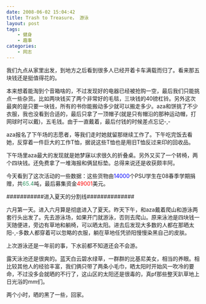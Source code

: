 ```yaml
---
date: 2008-06-02 15:04:42
title: Trash to Treasure， 游泳
layout: post
tags:
    - 健身
    - 趣事
categories:
    - 网志
---
```

我们九点从家里出发，到地方之后看到很多人已经开着卡车满载而归了。看来那五块钱还是挺值得花的。

本来想着能淘到个音箱啥的，不过发现好的电器已经被抢购一空，最后我们只能挑点一些杂货。比如两块钱买了两个非常好的毛毯，三块钱的40镑杠铃。另外这次最爽的是只要一块钱，所有的书你能搬动多少就可以搬走多少。aza和饼挑了不少衣服，我也没看到合适的，最后只拿了一顶帽子(就是只有帽沿的那种运动帽，打网球时可以戴)，五毛钱。由于一直戴着，最后付钱的时候差点忘记-,-

aza报名了下午场的志愿者，等我们走时她就留那继续工作了。下午吃完饭去看她，反穿着一件巨大的工作T恤，据说这些T恤也是用旧T恤反过来印的回收品。

下午场里aza最大的发现就是她梦寐以求很久的折叠桌。另外又买了一个转椅，两个四块钱。还免费拿了一堆海报和俩鼠标垫。总得来说还是收获颇丰阿。

今天看到了这次活动的一些数据：这些货物由<span style="color:#0000ff;">14000</span>个PSU学生在08春季学期捐赠，共<span style="color:#339966;">65.4</span>吨，最后募集资金<span style="color:#ff0000;">49001</span>美元。

###########进入夏天的分割线##############

六月第一天。进入六月算是彻底进入了夏天。昨天下午，和aza戴着爬山和游泳两套行头出发了。先去游泳场，如果开门就游泳，否则去爬山。原来泳池是四块钱一天随便进，旁边有草地和躺椅，可以晒太阳。进去后发现大多数的人都在那晒太阳-,-多数人都穿着可以忽略的衣服，躺在草地任凭骄阳慢慢染黑自己的皮肤。

上次游泳还是一年前的事，下水前都不知道还会不会游。

露天泳池还是很爽的。蓝天白云碧水绿草，一群群的比基尼美女，相当的养眼。相比较其他人的经验丰富，我们俩只带了两条小毛巾，晒太阳时开始风一吹冷的要命，不过没多会就晒的不行了，这山区的太阳还是很毒的，真pf那些整天趴草地上日光浴的mm们。

两个小时，晒的黑了一些，回家。
